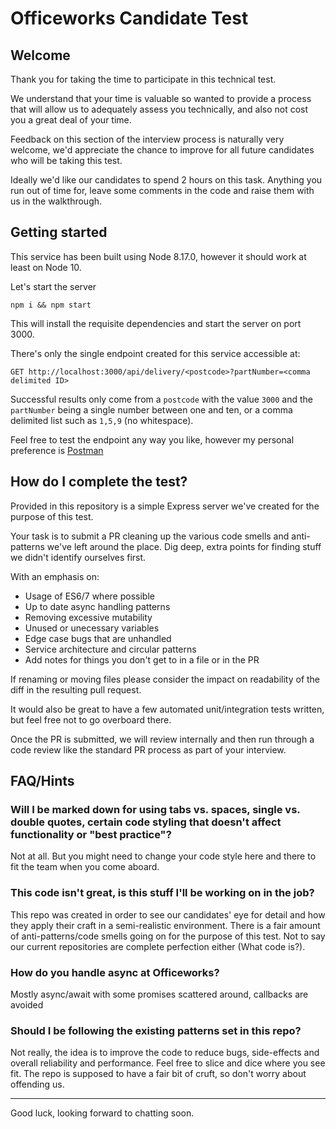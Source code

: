 # Officeworks Candidate Test

## Welcome

Thank you for taking the time to participate in this technical test.

We understand that your time is valuable so wanted to provide a process that
will allow us to adequately assess you technically, and also not cost you a
great deal of your time.

Feedback on this section of the interview process is naturally very welcome,
we'd appreciate the chance to improve for all future candidates who will be
taking this test.

Ideally we'd like our candidates to spend 2 hours on this task. Anything you run out of time for, leave some comments in the code and raise them with us in the walkthrough.

## Getting started

This service has been built using Node 8.17.0, however it should work at least on Node 10.

Let's start the server

`npm i && npm start`

This will install the requisite dependencies and start the server on port 3000.

There's only the single endpoint created for this service accessible at:

`GET http://localhost:3000/api/delivery/<postcode>?partNumber=<comma delimited ID>`

Successful results only come from a `postcode` with the value `3000` and the
`partNumber` being a single number between one and ten, or a comma delimited
list such as `1,5,9` (no whitespace).

Feel free to test the endpoint any way you like, however my personal preference is [Postman](https://getpostman.com)

## How do I complete the test?

Provided in this repository is a simple Express server we've created for the purpose of this test.

Your task is to submit a PR cleaning up the various code smells and anti-patterns we've left around the place. Dig deep, extra points for finding stuff we didn't identify ourselves first.

With an emphasis on:

* Usage of ES6/7 where possible
* Up to date async handling patterns
* Removing excessive mutability
* Unused or unecessary variables
* Edge case bugs that are unhandled
* Service architecture and circular patterns
* Add notes for things you don't get to in a file or in the PR


If renaming or moving files please consider the impact on readability of the diff in the resulting pull request.

It would also be great to have a few automated unit/integration tests written, but feel free not to go overboard there.

Once the PR is submitted, we will review internally and then run through a code review like the standard PR process as part of your interview.

## FAQ/Hints

### Will I be marked down for using tabs vs. spaces, single vs. double quotes, certain code styling that doesn't affect functionality or "best practice"?

Not at all. But you might need to change your code style here and there to fit the team when you come aboard.

### This code isn't great, is this stuff I'll be working on in the job?

This repo was created in order to see our candidates' eye for detail and how they apply their craft in a semi-realistic environment. There is a fair amount of anti-patterns/code smells going on for the purpose of this test. Not to say our current repositories are complete perfection either (What code is?).

### How do you handle async at Officeworks?

Mostly async/await with some promises scattered around, callbacks are avoided

### Should I be following the existing patterns set in this repo?

Not really, the idea is to improve the code to reduce bugs, side-effects and overall reliability and performance. Feel free to slice and dice where you see fit. The repo is supposed to have a fair bit of cruft, so don't worry about offending us.

---

Good luck, looking forward to chatting soon.
